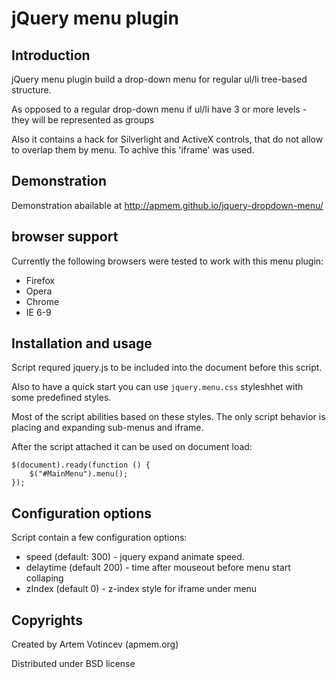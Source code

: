 # jQuery menu plugin

## Introduction

jQuery menu plugin build a drop-down menu for regular ul/li tree-based structure.

As opposed to a regular drop-down menu if ul/li have 3 or more levels - they will be represented as groups

Also it contains a hack for Silverlight and ActiveX controls, that do not allow to overlap them by menu. To achive this 'iframe' was used.

## Demonstration

Demonstration abailable at http://apmem.github.io/jquery-dropdown-menu/

## browser support

Currently the following browsers were tested to work with this menu plugin:

* Firefox
* Opera
* Chrome
* IE 6-9

## Installation and usage

Script requred jquery.js to be included into the document before this script.

Also to have a quick start you can use `jquery.menu.css` styleshhet with some predefined styles.

Most of the script abilities based on these styles. The only script behavior is placing and expanding sub-menus and iframe.


After the script attached it can be used on document load:

    $(document).ready(function () {
        $("#MainMenu").menu();
    });

## Configuration options

Script contain a few configuration options:

* speed (default: 300) - jquery expand animate speed.
* delaytime (default 200) - time after mouseout before menu start collaping
* zIndex (default 0) - z-index style for iframe under menu

## Copyrights

Created by Artem Votincev (apmem.org)

Distributed under BSD license

